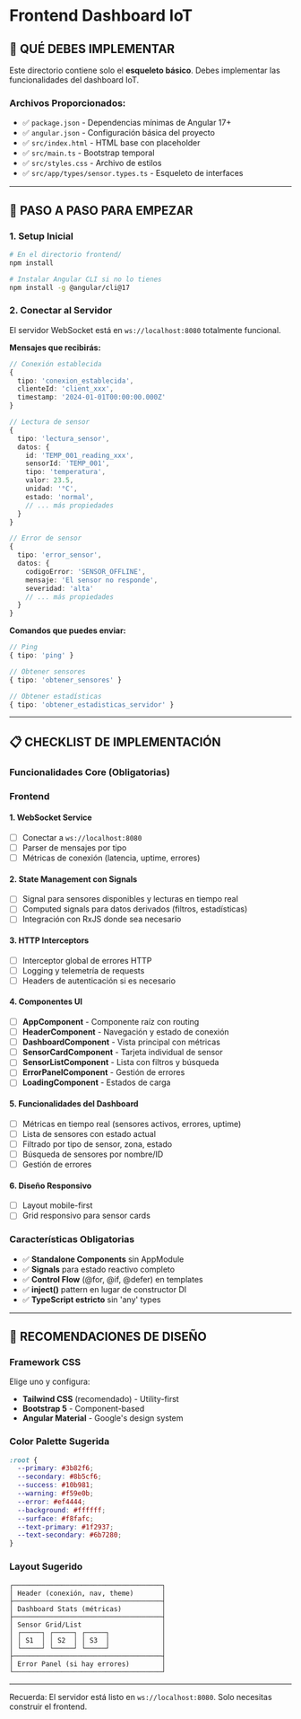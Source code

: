 # Frontend Dashboard IoT

## 🎯 **QUÉ DEBES IMPLEMENTAR**

Este directorio contiene solo el **esqueleto básico**. Debes implementar las funcionalidades del dashboard IoT.

### **Archivos Proporcionados:**
- ✅ `package.json` - Dependencias mínimas de Angular 17+
- ✅ `angular.json` - Configuración básica del proyecto
- ✅ `src/index.html` - HTML base con placeholder
- ✅ `src/main.ts` - Bootstrap temporal
- ✅ `src/styles.css` - Archivo de estilos
- ✅ `src/app/types/sensor.types.ts` - Esqueleto de interfaces

---

## 🚀 **PASO A PASO PARA EMPEZAR**

### **1. Setup Inicial**
```bash
# En el directorio frontend/
npm install

# Instalar Angular CLI si no lo tienes
npm install -g @angular/cli@17
```

### **2. Conectar al Servidor**
El servidor WebSocket está en `ws://localhost:8080` totalmente funcional.

**Mensajes que recibirás:**
```typescript
// Conexión establecida
{
  tipo: 'conexion_establecida',
  clienteId: 'client_xxx',
  timestamp: '2024-01-01T00:00:00.000Z'
}

// Lectura de sensor
{
  tipo: 'lectura_sensor', 
  datos: {
    id: 'TEMP_001_reading_xxx',
    sensorId: 'TEMP_001',
    tipo: 'temperatura',
    valor: 23.5,
    unidad: '°C',
    estado: 'normal',
    // ... más propiedades
  }
}

// Error de sensor
{
  tipo: 'error_sensor',
  datos: {
    codigoError: 'SENSOR_OFFLINE',
    mensaje: 'El sensor no responde',
    severidad: 'alta'
    // ... más propiedades  
  }
}
```

**Comandos que puedes enviar:**
```typescript
// Ping
{ tipo: 'ping' }

// Obtener sensores
{ tipo: 'obtener_sensores' }

// Obtener estadísticas  
{ tipo: 'obtener_estadisticas_servidor' }
```

---

## 📋 **CHECKLIST DE IMPLEMENTACIÓN**

### **Funcionalidades Core (Obligatorias)**

### **Frontend**

#### **1. WebSocket Service**
- [ ] Conectar a `ws://localhost:8080`
- [ ] Parser de mensajes por tipo
- [ ] Métricas de conexión (latencia, uptime, errores)

#### **2. State Management con Signals**
- [ ] Signal para sensores disponibles y lecturas en tiempo real
- [ ] Computed signals para datos derivados (filtros, estadísticas)
- [ ] Integración con RxJS donde sea necesario

#### **3. HTTP Interceptors**
- [ ] Interceptor global de errores HTTP
- [ ] Logging y telemetría de requests
- [ ] Headers de autenticación si es necesario

#### **4. Componentes UI**
- [ ] **AppComponent** - Componente raíz con routing
- [ ] **HeaderComponent** - Navegación y estado de conexión
- [ ] **DashboardComponent** - Vista principal con métricas
- [ ] **SensorCardComponent** - Tarjeta individual de sensor
- [ ] **SensorListComponent** - Lista con filtros y búsqueda
- [ ] **ErrorPanelComponent** - Gestión de errores
- [ ] **LoadingComponent** - Estados de carga

#### **5. Funcionalidades del Dashboard**
- [ ] Métricas en tiempo real (sensores activos, errores, uptime)
- [ ] Lista de sensores con estado actual
- [ ] Filtrado por tipo de sensor, zona, estado
- [ ] Búsqueda de sensores por nombre/ID
- [ ] Gestión de errores

#### **6. Diseño Responsivo**
- [ ] Layout mobile-first
- [ ] Grid responsivo para sensor cards

### **Características Obligatorias**
- ✅ **Standalone Components** sin AppModule
- ✅ **Signals** para estado reactivo completo
- ✅ **Control Flow** (@for, @if, @defer) en templates
- ✅ **inject()** pattern en lugar de constructor DI
- ✅ **TypeScript estricto** sin 'any' types

---

## 🎨 **RECOMENDACIONES DE DISEÑO**

### **Framework CSS**
Elige uno y configura:
- **Tailwind CSS** (recomendado) - Utility-first
- **Bootstrap 5** - Component-based
- **Angular Material** - Google's design system

### **Color Palette Sugerida**
```css
:root {
  --primary: #3b82f6;
  --secondary: #8b5cf6;
  --success: #10b981;
  --warning: #f59e0b;
  --error: #ef4444;
  --background: #ffffff;
  --surface: #f8fafc;
  --text-primary: #1f2937;
  --text-secondary: #6b7280;
}
```

### **Layout Sugerido**
```
┌─────────────────────────────────────┐
│ Header (conexión, nav, theme)       │
├─────────────────────────────────────┤
│ Dashboard Stats (métricas)          │
├─────────────────────────────────────┤
│ Sensor Grid/List                    │
│ ┌─────┐ ┌─────┐ ┌─────┐             │
│ │ S1  │ │ S2  │ │ S3  │             │
│ └─────┘ └─────┘ └─────┘             │
├─────────────────────────────────────┤
│ Error Panel (si hay errores)        │
└─────────────────────────────────────┘
```

---

Recuerda: El servidor está listo en `ws://localhost:8080`. 
Solo necesitas construir el frontend.